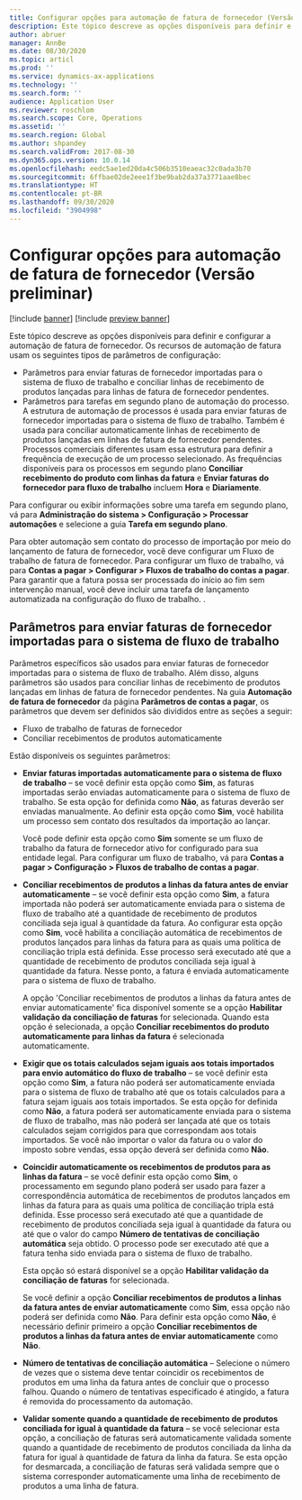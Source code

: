 ```yaml
---
title: Configurar opções para automação de fatura de fornecedor (Versão preliminar)
description: Este tópico descreve as opções disponíveis para definir e configurar a automação de fatura de fornecedor.
author: abruer
manager: AnnBe
ms.date: 08/30/2020
ms.topic: articl
ms.prod: ''
ms.service: dynamics-ax-applications
ms.technology: ''
ms.search.form: ''
audience: Application User
ms.reviewer: roschlom
ms.search.scope: Core, Operations
ms.assetid: ''
ms.search.region: Global
ms.author: shpandey
ms.search.validFrom: 2017-08-30
ms.dyn365.ops.version: 10.0.14
ms.openlocfilehash: eedc5ae1ed20da4c506b3510eaeac32c0ada3b70
ms.sourcegitcommit: 6ffbae02de2eee1f3be9bab2da37a3771aae8bec
ms.translationtype: HT
ms.contentlocale: pt-BR
ms.lasthandoff: 09/30/2020
ms.locfileid: "3904998"
---
```

# <a name="setup-options-for-vendor-invoice-automation-preview"></a>Configurar opções para automação de fatura de fornecedor (Versão preliminar)

[!include [banner](../includes/banner.md)]
[!include [preview banner](../includes/preview-banner.md)]

Este tópico descreve as opções disponíveis para definir e configurar a automação de fatura de fornecedor. Os recursos de automação de fatura usam os seguintes tipos de parâmetros de configuração:

- Parâmetros para enviar faturas de fornecedor importadas para o sistema de fluxo de trabalho e conciliar linhas de recebimento de produtos lançadas para linhas de fatura de fornecedor pendentes.
- Parâmetros para tarefas em segundo plano de automação do processo. A estrutura de automação de processos é usada para enviar faturas de fornecedor importadas para o sistema de fluxo de trabalho. Também é usada para conciliar automaticamente linhas de recebimento de produtos lançadas em linhas de fatura de fornecedor pendentes. Processos comerciais diferentes usam essa estrutura para definir a frequência de execução de um processo selecionado. As frequências disponíveis para os processos em segundo plano **Conciliar recebimento do produto com linhas da fatura** e **Enviar faturas do fornecedor para fluxo de trabalho** incluem **Hora** e **Diariamente**.

Para configurar ou exibir informações sobre uma tarefa em segundo plano, vá para **Administração do sistema \> Configuração \> Processar automações** e selecione a guia **Tarefa em segundo plano**.

Para obter automação sem contato do processo de importação por meio do lançamento de fatura de fornecedor, você deve configurar um Fluxo de trabalho de fatura de fornecedor. Para configurar um fluxo de trabalho, vá para **Contas a pagar > Configurar > Fluxos de trabalho do contas a pagar**. Para garantir que a fatura possa ser processada do início ao fim sem intervenção manual, você deve incluir uma tarefa de lançamento automatizada na configuração do fluxo de trabalho. .

## <a name="parameters-for-submitting-imported-vendor-invoices-to-the-workflow-system"></a>Parâmetros para enviar faturas de fornecedor importadas para o sistema de fluxo de trabalho

Parâmetros específicos são usados para enviar faturas de fornecedor importadas para o sistema de fluxo de trabalho. Além disso, alguns parâmetros são usados para conciliar linhas de recebimento de produtos lançadas em linhas de fatura de fornecedor pendentes. Na guia **Automação de fatura de fornecedor** da página **Parâmetros de contas a pagar**, os parâmetros que devem ser definidos são divididos entre as seções a seguir:

- Fluxo de trabalho de faturas de fornecedor
- Conciliar recebimentos de produtos automaticamente

Estão disponíveis os seguintes parâmetros:

- **Enviar faturas importadas automaticamente para o sistema de fluxo de trabalho** – se você definir esta opção como **Sim**, as faturas importadas serão enviadas automaticamente para o sistema de fluxo de trabalho. Se esta opção for definida como **Não**, as faturas deverão ser enviadas manualmente. Ao definir esta opção como **Sim**, você habilita um processo sem contato dos resultados da importação ao lançar.

    Você pode definir esta opção como **Sim** somente se um fluxo de trabalho da fatura de fornecedor ativo for configurado para sua entidade legal. Para configurar um fluxo de trabalho, vá para **Contas a pagar \> Configuração \> Fluxos de trabalho de contas a pagar**.

- **Conciliar recebimentos de produtos a linhas da fatura antes de enviar automaticamente** – se você definir esta opção como **Sim**, a fatura importada não poderá ser automaticamente enviada para o sistema de fluxo de trabalho até a quantidade de recebimento de produtos conciliada seja igual à quantidade da fatura. Ao configurar esta opção como **Sim**, você habilita a conciliação automática de recebimentos de produtos lançados para linhas da fatura para as quais uma política de conciliação tripla está definida. Esse processo será executado até que a quantidade de recebimento de produtos conciliada seja igual à quantidade da fatura. Nesse ponto, a fatura é enviada automaticamente para o sistema de fluxo de trabalho.

    A opção 'Conciliar recebimentos de produtos a linhas da fatura antes de enviar automaticamente' fica disponível somente se a opção **Habilitar validação da conciliação de faturas** for selecionada. Quando esta opção é selecionada, a opção **Conciliar recebimentos do produto automaticamente para linhas da fatura** é selecionada automaticamente.

- **Exigir que os totais calculados sejam iguais aos totais importados para envio automático do fluxo de trabalho** – se você definir esta opção como **Sim**, a fatura não poderá ser automaticamente enviada para o sistema de fluxo de trabalho até que os totais calculados para a fatura sejam iguais aos totais importados. Se esta opção for definida como **Não**, a fatura poderá ser automaticamente enviada para o sistema de fluxo de trabalho, mas não poderá ser lançada até que os totais calculados sejam corrigidos para que correspondam aos totais importados. Se você não importar o valor da fatura ou o valor do imposto sobre vendas, essa opção deverá ser definida como **Não**.
- **Coincidir automaticamente os recebimentos de produtos para as linhas da fatura** – se você definir esta opção como **Sim**, o processamento em segundo plano poderá ser usado para fazer a correspondência automática de recebimentos de produtos lançados em linhas da fatura para as quais uma política de conciliação tripla está definida. Esse processo será executado até que a quantidade de recebimento de produtos conciliada seja igual à quantidade da fatura ou até que o valor do campo **Número de tentativas de conciliação automática** seja obtido. O processo pode ser executado até que a fatura tenha sido enviada para o sistema de fluxo de trabalho.

    Esta opção só estará disponível se a opção **Habilitar validação da conciliação de faturas** for selecionada.

    Se você definir a opção **Conciliar recebimentos de produtos a linhas da fatura antes de enviar automaticamente** como **Sim**, essa opção não poderá ser definida como **Não**. Para definir esta opção como **Não**, é necessário definir primeiro a opção **Conciliar recebimentos de produtos a linhas da fatura antes de enviar automaticamente** como **Não**.

- **Número de tentativas de conciliação automática** – Selecione o número de vezes que o sistema deve tentar coincidir os recebimentos de produtos em uma linha da fatura antes de concluir que o processo falhou. Quando o número de tentativas especificado é atingido, a fatura é removida do processamento da automação.
- **Validar somente quando a quantidade de recebimento de produtos conciliada for igual à quantidade da fatura** – se você selecionar esta opção, a conciliação de faturas será automaticamente validada somente quando a quantidade de recebimento de produtos conciliada da linha da fatura for igual à quantidade de fatura da linha da fatura. Se esta opção for desmarcada, a conciliação de faturas será validada sempre que o sistema corresponder automaticamente uma linha de recebimento de produtos a uma linha de fatura.
